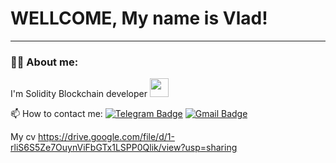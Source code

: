 
# WELLCOME, My name is Vlad!

---

### :man_technologist: About me:

I'm Solidity Blockchain developer <img src="https://media.giphy.com/media/WUlplcMpOCEmTGBtBW/giphy.gif" width="30px">

:mailbox: How to contact me: [![Telegram Badge](https://img.shields.io/badge/-vlad_mb-blue?style=flat&logo=Telegram&logoColor=white)](https://t.me/vlad_mb) [![Gmail Badge](https://img.shields.io/badge/-Gmail-red?style=flat&logo=Gmail&logoColor=white)](mailto:vlalmajep@gmail.com)

My cv https://drive.google.com/file/d/1-rliS6S5Ze7OuynViFbGTx1LSPP0Qlik/view?usp=sharing
